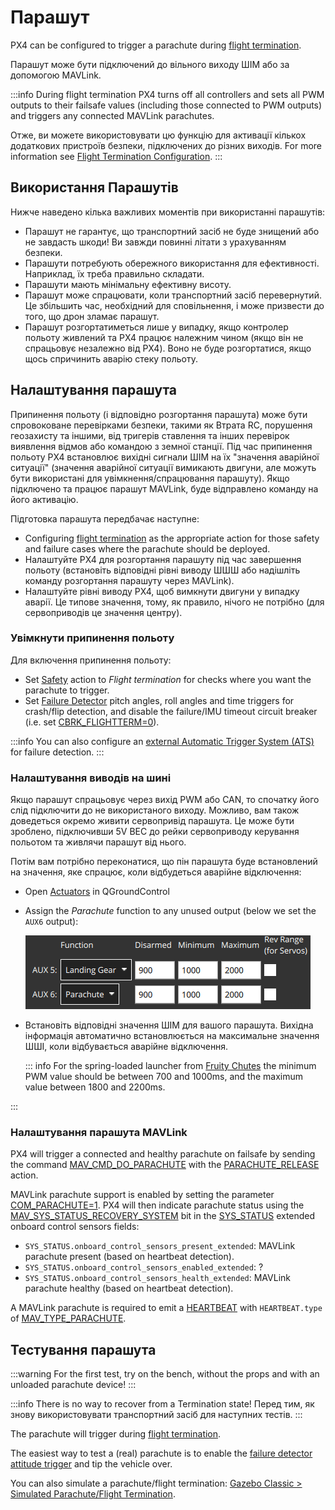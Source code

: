 # Парашут

PX4 can be configured to trigger a parachute during [flight termination](../advanced_config/flight_termination.md).

Парашут може бути підключений до вільного виходу ШІМ або за допомогою MAVLink.

:::info
During flight termination PX4 turns off all controllers and sets all PWM outputs to their failsafe values (including those connected to PWM outputs) and triggers any connected MAVLink parachutes.

Отже, ви можете використовувати цю функцію для активації кількох додаткових пристроїв безпеки, підключених до різних виходів.
For more information see [Flight Termination Configuration](../advanced_config/flight_termination.md).
:::

## Використання Парашутів

Нижче наведено кілька важливих моментів при використанні парашутів:

- Парашут не гарантує, що транспортний засіб не буде знищений або не завдасть шкоди!
  Ви завжди повинні літати з урахуванням безпеки.
- Парашути потребують обережного використання для ефективності.
  Наприклад, їх треба правильно складати.
- Парашути мають мінімальну ефективну висоту.
- Парашут може спрацювати, коли транспортний засіб перевернутий.
  Це збільшить час, необхідний для сповільнення, і може призвести до того, що дрон зламає парашут.
- Парашут розгортатиметься лише у випадку, якщо контролер польоту живлений та PX4 працює належним чином (якщо він не спрацьовує незалежно від PX4).
  Воно не буде розгортатися, якщо щось спричинить аварію стеку польоту.

## Налаштування парашута

Припинення польоту (і відповідно розгортання парашута) може бути спровоковане перевірками безпеки, такими як Втрата RC, порушення геозахисту та іншими, від тригерів ставлення та інших перевірок виявлення відмов або командою з земної станції.
Під час припинення польоту PX4 встановлює вихідні сигнали ШІМ на їх "значення аварійної ситуації" (значення аварійної ситуації вимикають двигуни, але можуть бути використані для увімкнення/спрацювання парашуту).
Якщо підключено та працює парашут MAVLink, буде відправлено команду на його активацію.

Підготовка парашута передбачає наступне:

- Configuring [flight termination](../advanced_config/flight_termination.md) as the appropriate action for those safety and failure cases where the parachute should be deployed.
- Налаштуйте PX4 для розгортання парашуту під час завершення польоту (встановіть відповідні рівні виводу ШШШ або надішліть команду розгортання парашуту через MAVLink).
- Налаштуйте рівні виводу PX4, щоб вимкнути двигуни у випадку аварії.
  Це типове значення, тому, як правило, нічого не потрібно (для сервоприводів це значення центру).

### Увімкнути припинення польоту

Для включення припинення польоту:

- Set [Safety](../config/safety.md) action to _Flight termination_ for checks where you want the parachute to trigger.
- Set [Failure Detector](../config/safety.md#failure-detector) pitch angles, roll angles and time triggers for crash/flip detection, and disable the failure/IMU timeout circuit breaker (i.e. set [CBRK_FLIGHTTERM=0](../advanced_config/parameter_reference.md#CBRK_FLIGHTTERM)).

:::info
You can also configure an [external Automatic Trigger System (ATS)](../config/safety.md#external-automatic-trigger-system-ats) for failure detection.
:::

### Налаштування виводів на шині

Якщо парашут спрацьовує через вихід PWM або CAN, то спочатку його слід підключити до не використаного виходу.
Можливо, вам також доведеться окремо живити сервопривід парашута.
Це може бути зроблено, підключивши 5V BEC до рейки сервоприводу керування польотом та живлячи парашут від нього.

Потім вам потрібно переконатися, що пін парашута буде встановлений на значення, яке спрацює, коли відбудеться аварійне відключення:

- Open [Actuators](../config/actuators.md) in QGroundControl

- Assign the _Parachute_ function to any unused output (below we set the `AUX6` output):

  ![Actuators - Parachute (QGC)](../../assets/config/actuators/qgc_actuators_parachute.png)

- Встановіть відповідні значення ШІМ для вашого парашута.
  Вихідна інформація автоматично встановлюється на максимальне значення ШШІ, коли відбувається аварійне відключення.

  ::: info
  For the spring-loaded launcher from [Fruity Chutes](https://fruitychutes.com/buyachute/drone-and-uav-parachute-recovery-c-21/harrier-drone-parachute-launcher-c-21_33/) the minimum PWM value should be between 700 and 1000ms, and the maximum value between 1800 and 2200ms.

:::

### Налаштування парашута MAVLink

PX4 will trigger a connected and healthy parachute on failsafe by sending the command [MAV_CMD_DO_PARACHUTE](https://mavlink.io/en/messages/common.html#MAV_CMD_DO_PARACHUTE) with the [PARACHUTE_RELEASE](https://mavlink.io/en/messages/common.html#PARACHUTE_ACTION) action.

MAVLink parachute support is enabled by setting the parameter [COM_PARACHUTE=1](../advanced_config/parameter_reference.md#COM_PARACHUTE).
PX4 will then indicate parachute status using the [MAV_SYS_STATUS_RECOVERY_SYSTEM](https://mavlink.io/en/messages/common.html#MAV_SYS_STATUS_RECOVERY_SYSTEM) bit in the [SYS_STATUS](https://mavlink.io/en/messages/common.html#SYS_STATUS) extended onboard control sensors fields:

- `SYS_STATUS.onboard_control_sensors_present_extended`: MAVLink parachute present (based on heartbeat detection).
- `SYS_STATUS.onboard_control_sensors_enabled_extended`: ?
- `SYS_STATUS.onboard_control_sensors_health_extended`: MAVLink parachute healthy (based on heartbeat detection).

A MAVLink parachute is required to emit a [HEARTBEAT](https://mavlink.io/en/messages/common.html#HEARTBEAT) with `HEARTBEAT.type` of [MAV_TYPE_PARACHUTE](https://mavlink.io/en/messages/common.html#MAV_TYPE_PARACHUTE).

<!-- PX4 v1.13 support added here: https://github.com/PX4/PX4-Autopilot/pull/18589 -->

## Тестування парашута

:::warning
For the first test, try on the bench, without the props and with an unloaded parachute device!
:::

:::info
There is no way to recover from a Termination state!
Перед тим, як знову використовувати транспортний засіб для наступних тестів.
:::

The parachute will trigger during [flight termination](../advanced_config/flight_termination.md).

The easiest way to test a (real) parachute is to enable the [failure detector attitude trigger](../config/safety.md#attitude-trigger) and tip the vehicle over.

You can also simulate a parachute/flight termination: [Gazebo Classic > Simulated Parachute/Flight Termination](../sim_gazebo_classic/index.md#simulated-parachute-flight-termination).

